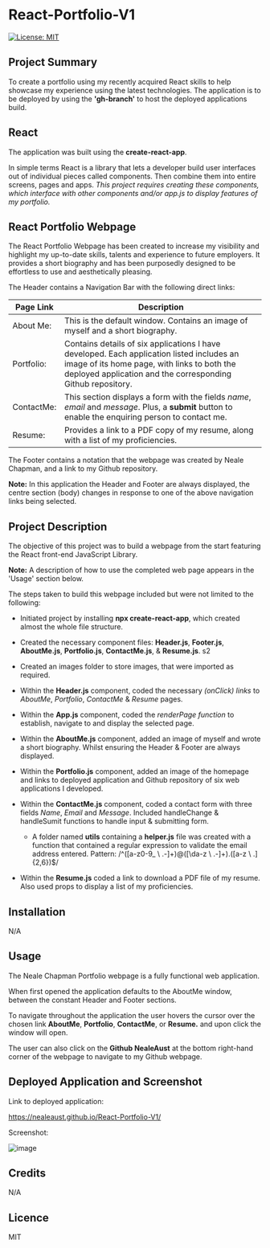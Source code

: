 # React-Portfolio-V1

[![License: MIT](https://img.shields.io/badge/license-MIT-yellow.svg)](https://opensource.org/licenses/MIT)

## Project Summary

To create a portfolio using my recently acquired React skills to help showcase my experience using the latest technologies. The application is to be deployed by using the **'gh-branch'** to host the deployed applications build.

## React

The application was built using the **create-react-app**.

In simple terms React is a library that lets a developer build user interfaces out of individual pieces called components. Then combine them into entire screens, pages and apps. *This project requires creating these components, which interface with other components and/or app.js to display features of my portfolio.*

## React Portfolio Webpage

The React Portfolio Webpage has been created to increase my visibility and highlight my up-to-date skills, talents and experience to future employers. It provides a short biography and has been purposedly designed to be effortless to use and aesthetically pleasing. 

The Header contains a Navigation Bar with the following direct links:

 |         Page Link               |                                      Description                                                                             |
| ------------------------------ | ---------------------------------------------------------------------------------------------------------------------------- |
|About Me:                      |This is the default window. Contains an image of myself and a short biography.                                        |
|Portfolio:                      | Contains details of six applications I have developed. Each application listed includes an image of its home page, with links to both the deployed application and the corresponding Github repository.|         |
ContactMe:                      |   This section displays a form with the fields *name*, *email* and *message*. Plus, a **submit** button to enable the enquiring person to contact me.                                                                                   |
|Resume:                         |    Provides a link to a PDF copy of my resume, along with a list of my proficiencies.                    |

The Footer contains a notation that the webpage was created by Neale Chapman, and a link to my Github repository.

**Note:** In this application the Header and Footer are always displayed, the centre section (body) changes in response to one of the above navigation links being selected.

## Project Description

The objective of this project was to build a webpage from the start featuring the React front-end JavaScript Library.

**Note:** A description of how to use the completed web page appears in the 'Usage' section below.

The steps taken to build this webpage included but were not limited to the following:

- Initiated project by installing **npx create-react-app**, which created almost the whole file structure.

- Created the necessary component files: **Header.js**, **Footer.js**, **AboutMe.js**, **Portfolio.js**, **ContactMe.js**, & **Resume.js**.
s2
- Created an images folder to store images, that were imported as required.

- Within the **Header.js** component, coded the necessary *(onClick) links* to *AboutMe*, *Portfolio*, *ContactMe* & *Resume* pages.

- Within the **App.js** component, coded the *renderPage function* to establish, navigate to and display the selected page.

- Within the **AboutMe.js** component, added an image of myself and wrote a short biography. Whilst ensuring the Header & Footer are always displayed.

- Within the **Portfolio.js** component, added an image of the homepage and links to deployed application and Github repository of six web applications I developed. 

- Within the **ContactMe.js** component, coded a contact form with three fields *Name*, *Email* and *Message*. Included handleChange & handleSumit functions to handle input & submitting form.
   -  A folder named **utils** containing a **helper.js** file was created with a function that contained a regular expression to validate the email address entered. 
   Pattern: /^([a-z0-9_ \ .-]+)@([\da-z \ .-]+).([a-z \ .]{2,6})$/

- Within the **Resume.js** coded a link to download a PDF file of my resume. Also used props to display a list of my proficiencies. 

## Installation

N/A

## Usage

The Neale Chapman Portfolio webpage is a fully functional web application. 

When first opened the application defaults to the AboutMe window, between the constant Header and Footer sections.

To navigate throughout the application the user hovers the cursor over the chosen link **AboutMe**, **Portfolio**, **ContactMe**, or **Resume.** and upon click the window will open.

The user can also click on the **Github NealeAust** at the bottom right-hand corner of the webpage to navigate to my Github webpage.


## Deployed Application and Screenshot

Link to deployed application:

https://nealeaust.github.io/React-Portfolio-V1/

Screenshot:

![image](https://user-images.githubusercontent.com/115671306/235103560-0da837d0-b13f-4c08-b717-ca66cb1c7ca3.png)

## Credits

N/A

## Licence

MIT

